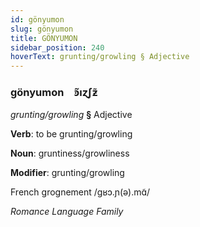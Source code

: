 ```yaml
---
id: gönyumon
slug: gönyumon
title: GÖNYUMON
sidebar_position: 240
hoverText: grunting/growling § Adjective
---
```


### gönyumon&emsp;<span kind="abugida">ꜿ̃ıɀʃƶ̃</span>

*grunting/growling* **§** Adjective

**Verb**: to be grunting/growling

**Noun**: gruntiness/growliness

**Modifier**: grunting/growling

French grognement /ɡʁɔ.ɲ(ə).mɑ̃/

*Romance Language Family*